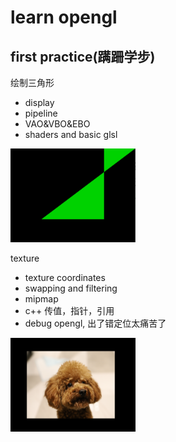# learn opengl

## first practice(蹒跚学步)
绘制三角形
- display
- pipeline
- VAO&VBO&EBO
- shaders and basic glsl
<img src="https://github.com/tingxia1028/learnopengl/blob/master/readmeimgs/first_practice_triangles.png" alt="triangles" width="200" height="150" />

texture
- texture coordinates
- swapping and filtering
- mipmap
- c++ 传值，指针，引用
- debug opengl, 出了错定位太痛苦了
<img src="https://github.com/tingxia1028/learnopengl/blob/master/readmeimgs/texture.png" alt="texture" width="200" height="150" />